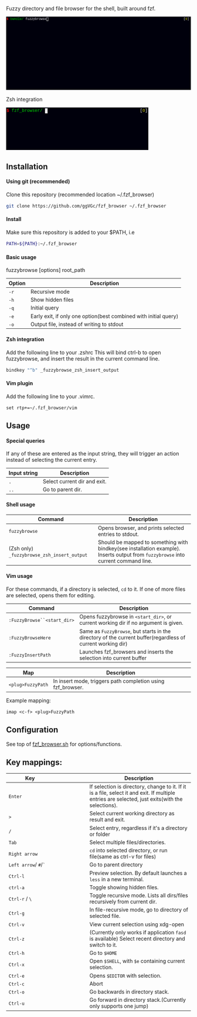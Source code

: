 
Fuzzy directory and file browser for the shell, built around fzf.

![](doc/fzfbrowcast1.gif)

Zsh integration

![](doc/zsh_example.gif)


Installation
------------

#### Using git (recommended)

Clone this repository (recommended location ~/.fzf_browser)
```sh
git clone https://github.com/ggVGc/fzf_browser ~/.fzf_browser
```

#### Install
Make sure this repository is added to your $PATH, i.e
```sh
PATH=${PATH}:~/.fzf_browser
```

#### Basic usage

fuzzybrowse [options] root_path 


| Option                | Description                                                      |
| -------------------------- | ---------------------------------------------------------------- |
| `-r`                   | Recursive mode |
| `-h`                   | Show hidden files |
| `-q` | Initial query |
| `-e` | Early exit, if only one option(best combined with initial query)  |
| `-o` | Output file, instead of writing to stdout |

#### Zsh integration

Add the following line to your .zshrc
This will bind ctrl-b to open fuzzybrowse, and insert the result in the current command line.
```sh
bindkey "^b" _fuzzybrowse_zsh_insert_output
```


#### Vim plugin

Add the following line to your .vimrc.
```vim
set rtp+=~/.fzf_browser/vim
```

Usage
-----
#### Special queries
If any of these are entered as the input string, they will trigger an action instead of selecting the current entry.

| Input string                | Description                                                      |
| -------------------------- | ---------------------------------------------------------------- |
| `.`                   | Select current dir and exit. |
| `..`| Go to parent dir. |


#### Shell usage
| Command                | Description                                                      |
| -------------------------- | ---------------------------------------------------------------- |
| `fuzzybrowse`                   | Opens browser, and prints selected entries to stdout. |
| (Zsh only) `_fuzzybrowse_zsh_insert_output`| Should be mapped to something with bindkey(see installation example). Inserts output from `fuzzybrowse` into current command line. |

#### Vim usage

For these commands, if a directory is selected, `cd` to it. If one of more files are selected, opens them for editing.

| Command                                | Description                                                      |
| -------------------------------------- | ---------------------------------------------------------------- |
| `:FuzzyBrowse``<start_dir>`           | Opens fuzzybrowse in `<start_dir>`, or current working dir if no argument is given. |
| `:FuzzyBrowseHere`                     | Same as `FuzzyBrowse`, but starts in the directory of the current buffer(regardless of current working dir) |
| `:FuzzyInsertPath`                     | Launches fzf_browsers and inserts the selection into current buffer |



| Map                                | Description                                                      |
| -------------------------------------- | ---------------------------------------------------------------- |
| `<plug>FuzzyPath`           | In insert mode, triggers path completion using fzf_browser. |

Example mapping:
```vim
imap <c-f> <plug>FuzzyPath
```



Configuration
-------------
See top of [fzf_browser.sh](https://github.com/ggVGc/fzf_browser/blob/master/fzf_browser.sh) for options/functions.

Key mappings:
-------------


|  &nbsp;&nbsp;&nbsp;&nbsp;&nbsp;&nbsp;&nbsp;&nbsp;&nbsp;&nbsp;&nbsp;&nbsp;Key&nbsp;&nbsp;&nbsp;&nbsp;&nbsp;&nbsp;&nbsp;&nbsp;&nbsp;&nbsp;&nbsp;&nbsp;&nbsp;&nbsp;&nbsp;&nbsp;&nbsp;&nbsp;&nbsp;&nbsp;&nbsp;&nbsp;&nbsp;&nbsp;&nbsp;&nbsp;&nbsp;&nbsp;&nbsp;&nbsp;&nbsp;&nbsp;&nbsp;&nbsp;&nbsp;&nbsp; | Description                                                      |
| -------------------------------------- | ---------------------------------------------------------------- |
| `Enter`                                | If selection is directory, change to it. If it is a file, select it and exit. If multiple entries are selected, just exits(with the selections).|
| `>`                                    | Select current working directory as result and exit.|
| `/`                                    | Select entry, regardless if it's a directory or folder |
| `Tab`                                  | Select multiple files/directories.|
| `Right arrow`                          | `cd` into selected directory, or run file(same as ctrl-v for files) |
| `Left arrow`/ `#`/`` ` ``              | Go to parent directory|
| `Ctrl-l`                               | Preview selection. By default launches a `less` in a new terminal.|
| `ctrl-a`                               | Toggle showing hidden files.|
| `Ctrl-r` / `\`                         | Toggle recursive mode. Lists all dirs/files recursively from current dir.|
| `Ctrl-g`                               | In file-recursive mode, go to directory of selected file. |
| `Ctrl-v`                               | View current selection using xdg-open |
| `Ctrl-z`                               | (Currently only works if application `fasd` is available) Select recent directory and switch to it. |
| `Ctrl-h`                               | Go to `$HOME`|
| `Ctrl-x`                               | Open `$SHELL`, with `$e` containing current selection.|
| `Ctrl-e`                               | Opens `$EDITOR` with selection.|
| `Ctrl-c`                               | Abort|
| `Ctrl-o`                               | Go backwards in directory stack.|
| `Ctrl-u`                               | Go forward in directory stack.(Currently only supports one jump)|


